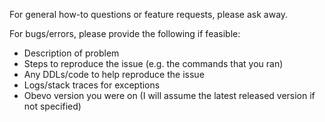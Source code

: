 For general how-to questions or feature requests, please ask away.

For bugs/errors, please provide the following if feasible:
* Description of problem
* Steps to reproduce the issue (e.g. the commands that you ran)
* Any DDLs/code to help reproduce the issue
* Logs/stack traces for exceptions
* Obevo version you were on (I will assume the latest released version if not specified)
